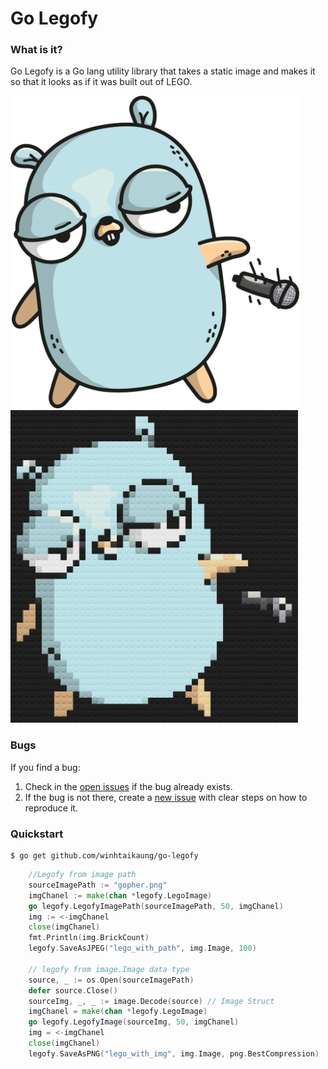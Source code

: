 # Go Legofy

### What is it?

Go Legofy is a Go lang utility library that takes a static image and makes it so that it looks as if it was built out of LEGO.

<img alt="Before" title="Before (The inflorescence of Zoysia grass, a variety of lawn grass. Picture by Hari Krishnan)" height="500" src="gopher.png?raw=true">
</a>
<img alt="After" title="After" height="500" src="lego_with_img.png?raw=true">

### Bugs

If you find a bug:

1. Check in the [open issues](https://github.com/winhtaikaung/go-legofy/issues) if the bug already exists.
2. If the bug is not there, create a [new issue](https://github.com/winhtaikaung/go-legofy/issues/new) with clear steps on how to reproduce it.

### Quickstart

```shell
$ go get github.com/winhtaikaung/go-legofy
```

```go
    //Legofy from image path
	sourceImagePath := "gopher.png"
	imgChanel := make(chan *legofy.LegoImage)
	go legofy.LegofyImagePath(sourceImagePath, 50, imgChanel)
	img := <-imgChanel
	close(imgChanel)
	fmt.Println(img.BrickCount)
	legofy.SaveAsJPEG("lego_with_path", img.Image, 100)

	// legofy from image.Image data type
	source, _ := os.Open(sourceImagePath)
	defer source.Close()
	sourceImg, _, _ := image.Decode(source) // Image Struct
	imgChanel = make(chan *legofy.LegoImage)
	go legofy.LegofyImage(sourceImg, 50, imgChanel)
	img = <-imgChanel
	close(imgChanel)
	legofy.SaveAsPNG("lego_with_img", img.Image, png.BestCompression)
```
